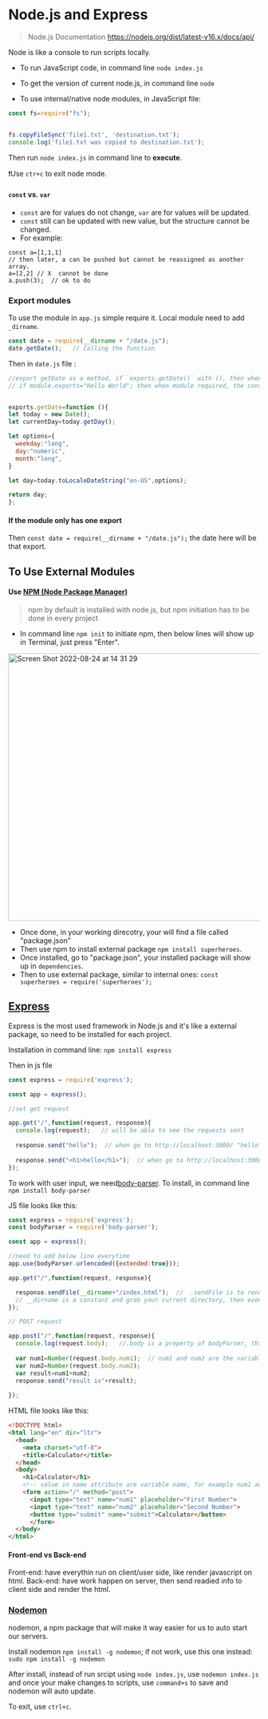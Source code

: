 # Node.js and Express


> Node.js Documentation https://nodejs.org/dist/latest-v16.x/docs/api/


Node is like a console to run scripts locally.

- To run JavaScript code, in command line `node index.js`

- To get the version of current node.js, in command line `node`

- To use internal/native node modules, in JavaScript file:

```javascript
const fs=require("fs");


fs.copyFileSync('file1.txt', 'destination.txt');
console.log('file1.txt was copied to destination.txt');
```
Then run `node index.js` in command line to **execute**.

❗️Use `ctr+c` to exit node mode.

#### `const` vs. `var`
  - `const` are for values do not change, `var` are for values will be updated.
  - `const` still can be updated with new value, but the structure cannot be changed.
  - For example:
 ```
 const a=[1,1,1] 
 // then later, a can be pushed but cannot be reassigned as another array.
 a=[2,2] // X  cannot be done
 a.push(3);  // ok to do
 
 ```

### Export modules

To use the module in `app.js` simple require it. Local module need to add `_dirname`.

```js
const date = require(__dirname + "/date.js");
date.getDate();   // Calling the function
```

Then in `date.js` file :

```js
//export getDate as a method, if `exports.getDate()` with (), then when the module is required, the function will automatically run instead of when the function is called
// if module.exports="Hello World"; then when module required, the console will log "Hello World"


exports.getDate=function (){
let today = new Date();
let currentDay=today.getDay();

let options={
  weekday:"long",
  day:"numeric",
  month:"long",
}

let day=today.toLocaleDateString("en-US",options);

return day;
};
```

#### If the module only has one export

Then `const date = require(__dirname + "/date.js");` the date here will be that export.












## To Use External Modules

#### Use [NPM (Node Package Manager)](https://www.npmjs.com)

> npm by default is installed with node.js, but npm initiation has to be done in every project


- In command line `npm init` to initiate npm, then below lines will show up in Terminal, just press "Enter".

<img width="536" alt="Screen Shot 2022-08-24 at 14 31 29" src="https://user-images.githubusercontent.com/103771536/186495963-5d16fb10-5f58-4775-b029-ed4c6e4ee0ce.png">


- Once done, in your working direcotry, your will find a file called "package.json"
- Then use npm to install external package `npm install superheroes`.
- Once installed, go to "package.json", your installed package will show up in `dependencies`.
- Then to use external package, similar to internal ones: `const superheroes = require('superheroes');`



## [Express](https://expressjs.com/en/4x/api.html)

Express is the most used framework in Node.js and it's like a external package, so need to be installed for each project.

Installation in command line: `npm install express `

Then in js file

```javascript
const express = require('express');

const app = express();

//set get request

app.get("/",function(request, response){
  console.log(request);   // will be able to see the requests sent
  
  response.send("hello");  // when go to http://localhost:3000/ "hello" will render
  
  response.send("<h1>hello</h1>");  // when go to http://localhost:3000/ html will render
});

```

To work with user input, we need[body-parser](https://www.npmjs.com/package/body-parser). To install, in command line `npm install body-parser`

JS file looks like this:

```javascript
const express = require('express');
const bodyParser = require('body-parser');

const app = express();

//need to add below line everytime
app.use(bodyParser.urlencoded({extended:true}));

app.get("/",function(request, response){

  response.sendFile(__dirname+"/index.html");  //  .sendFile is to render the whole hmtl page
  // __dirname is a constant and grab your current directory, then even if we move to cloud or some other server, it will find the file
});

// POST request

app.post("/",function(request, response){
  console.log(request.body);   //.body is a preperty of bodyParser, this will log all the value user inputed
  
  var num1=Number(request.body.num1);  // num1 and num2 are the variable names in index.html
  var num2=Number(request.body.num2);
  var result=num1+num2;
  response.send("result is"+result);  
 
});
```

HTML file looks like this:

```html
<!DOCTYPE html>
<html lang="en" dir="ltr">
  <head>
    <meta charset="utf-8">
    <title>Calculator</title>
  </head>
  <body>
    <h1>Calculator</h1>
    <!-- value in name attribute are variable name, for example num1 and num2-->
    <form action="/" method="post">
      <input type="text" name="num1" placeholder="First Number">
      <input type="text" name="num2" placeholder="Second Number">
      <button type="submit" name="submit">Calculator</button>
      </form>
  </body>
</html>
```

#### Front-end vs Back-end

Front-end: have everythin run on client/user side, like render javascript on html.
Back-end: have work happen on server, then send readied info to client side and render the html.

### [Nodemon](https://www.npmjs.com/package/nodemon)

nodemon, a npm package that will make it way easier for us to auto start our servers.

Install nodemon `npm install -g nodemon`; if not work, use this one instead: `sudo npm install -g nodemon`

After install, instead of run srcipt using `node index.js`, use `nodemon index.js` and once your make changes to scripts, use `command+s` to save and nodemon will auto update.

To exit, use `ctrl+c`.















